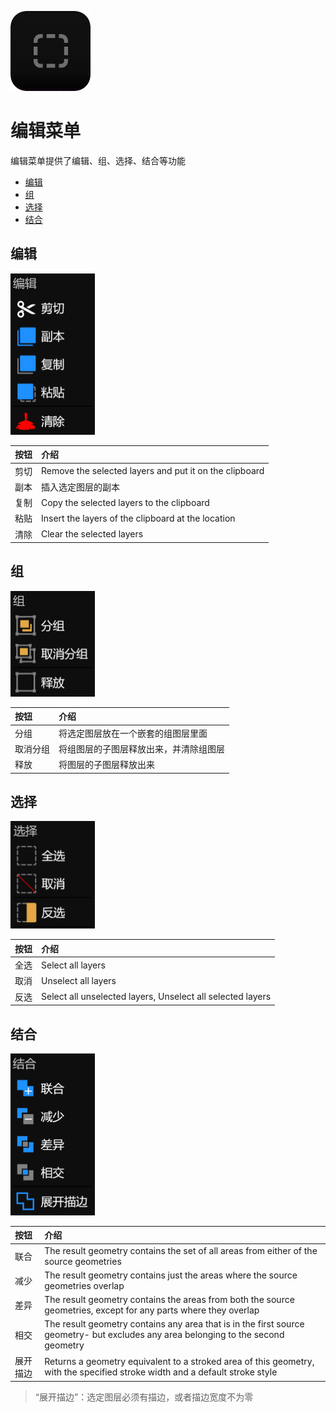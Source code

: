 ![Image](Images/AllMenus_EditMenu.png)
# 编辑菜单
编辑菜单提供了编辑、组、选择、结合等功能
- [编辑](#编辑)
- [组](#组)
- [选择](#选择)
- [结合](#结合)



## 编辑
![Image](Images/AllMenus_EditMenu_Edit.jpg)

|按钮|介绍|
|:-|:-|
|剪切| Remove the selected layers and put it on the clipboard|
|副本|插入选定图层的副本|
|复制|Copy the selected layers to the clipboard|
|粘贴|Insert the layers of the clipboard at the location|
|清除|Clear the selected layers|



## 组
![Image](Images/AllMenus_EditMenu_Group.jpg)

|按钮|介绍|
|:-|:-|
|分组|将选定图层放在一个嵌套的组图层里面|
|取消分组|将组图层的子图层释放出来，并清除组图层|
|释放|将图层的子图层释放出来|



## 选择
![Image](Images/AllMenus_EditMenu_Select.jpg)

|按钮|介绍|
|:-|:-|
|全选|Select all layers|
|取消|Unselect all layers|
|反选|Select all unselected layers, Unselect all selected layers|



## 结合
![Image](Images/AllMenus_EditMenu_Combine.jpg)

|按钮|介绍|
|:-|:-|
|联合|The result geometry contains the set of all areas from either of the source geometries|
|减少|The result geometry contains just the areas where the source geometries overlap|
|差异|The result geometry contains the areas from both the source geometries, except for any parts where they overlap|
|相交|The result geometry contains any area that is in the first source geometry- but  excludes any area belonging to the second geometry|
|展开描边|Returns a geometry equivalent to a stroked area of this geometry, with the specified stroke width and a default stroke style|



> “展开描边”：选定图层必须有描边，或者描边宽度不为零
